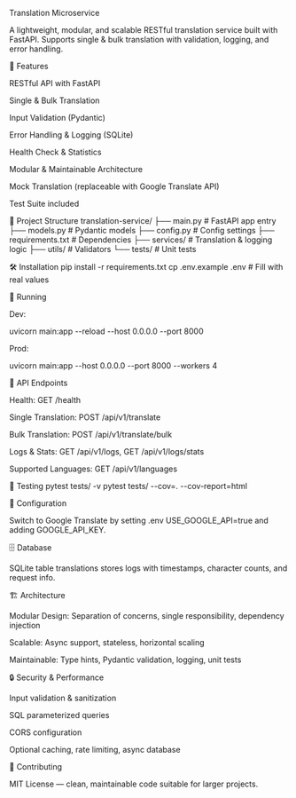 Translation Microservice

A lightweight, modular, and scalable RESTful translation service built with FastAPI. Supports single & bulk translation with validation, logging, and error handling.

🚀 Features

RESTful API with FastAPI

Single & Bulk Translation

Input Validation (Pydantic)

Error Handling & Logging (SQLite)

Health Check & Statistics

Modular & Maintainable Architecture

Mock Translation (replaceable with Google Translate API)

Test Suite included

📁 Project Structure
translation-service/
├── main.py           # FastAPI app entry
├── models.py         # Pydantic models
├── config.py         # Config settings
├── requirements.txt  # Dependencies
├── services/         # Translation & logging logic
├── utils/            # Validators
└── tests/            # Unit tests

🛠 Installation
pip install -r requirements.txt
cp .env.example .env   # Fill with real values

🚀 Running

Dev:

uvicorn main:app --reload --host 0.0.0.0 --port 8000


Prod:

uvicorn main:app --host 0.0.0.0 --port 8000 --workers 4

🔌 API Endpoints

Health: GET /health

Single Translation: POST /api/v1/translate

Bulk Translation: POST /api/v1/translate/bulk

Logs & Stats: GET /api/v1/logs, GET /api/v1/logs/stats

Supported Languages: GET /api/v1/languages

🧪 Testing
pytest tests/ -v
pytest tests/ --cov=. --cov-report=html

🔧 Configuration

Switch to Google Translate by setting .env USE_GOOGLE_API=true and adding GOOGLE_API_KEY.

🗄️ Database

SQLite table translations stores logs with timestamps, character counts, and request info.

🏗 Architecture

Modular Design: Separation of concerns, single responsibility, dependency injection

Scalable: Async support, stateless, horizontal scaling

Maintainable: Type hints, Pydantic validation, logging, unit tests

🔒 Security & Performance

Input validation & sanitization

SQL parameterized queries

CORS configuration

Optional caching, rate limiting, async database

🤝 Contributing

MIT License — clean, maintainable code suitable for larger projects.
